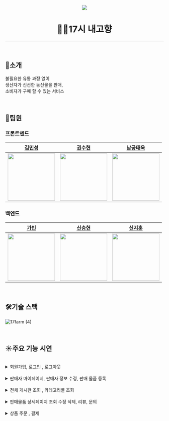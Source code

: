 <p align="center">
  <img src="https://capsule-render.vercel.app/api?type=waving&color=gradient&customColorList=0,2,2,5,30&height=200&section=header&text=중요한건팀명이아니니까&fontSize=50" />
</p>


<h1 align="center"> 🧑‍🌾17시 내고향 </h1>

---

<br>

## 🥕소개 
불필요한 유통 과정 없이 
<br>생산자가 신선한 농산물을 판매, 
<br>소비자가 구매 할 수 있는 서비스

</br>

## 🍎팀원 
### 프론트엔드
|  [김민성](https://github.com/MinSeongKiim) |  [권수현](https://github.com/x-xuhxun)  |                       [남궁태욱](https://github.com/waymokorea)                         |
| :----------------------------------------------------: | :----------------------------------------------------: | :----------------------------------------------------: |
| <img src ="https://avatars.githubusercontent.com/u/55015415?v=4" width="150" /> | <img src ="https://avatars.githubusercontent.com/u/99517342?v=4" width="150" /> | <img src ="https://avatars.githubusercontent.com/u/100844959?v=4" width="150" /> |

### 백엔드

|    [가빈](https://github.com/Bhinney)          |            [신승현](https://github.com/Shin-seung-hyun)  |  [신지훈](https://github.com/Godjih)                        |
| :----------------------------------------------------: | :-----------------------------------------------------: | :----------------------------------------------------: |
| <img src ="https://avatars.githubusercontent.com/u/107696895?v=4" width="150" /> | <img src ="https://avatars.githubusercontent.com/u/59863297?v=4" width="150" /> | <img src ="https://avatars.githubusercontent.com/u/97619571?v=4" width="150" /> |


</br>

## 🛠기술 스택
![17farm (4)](https://user-images.githubusercontent.com/100844959/204686633-82835b23-b502-4ba2-a888-2c90382bc706.png)


</br>


## ☀️주요 기능 시연

</br>

<details>
<summary> 회원가입, 로그인 , 로그아웃 </summary>
</br>
  <details>
  <summary> 회원가입 </summary>
  </details>
</br>
  <details>
  <summary> 로그인 </summary>
  </details>
</br>  
  <details>
  <summary> 로그아웃 </summary>
  </details>
</details>
</br>
<details>
<summary> 판매자 마이페이지, 판매자 정보 수정, 판매 물품 등록</summary>
</br>
<details>
  <summary> 판매자 마이페이지 정보 조회 </summary>
  </details>
</br>
  <details>
  <summary> 판매자 정보 수정 </summary>
  </details>
</br>
  <details>
  <summary> 판매 물품 등록 </summary>
  </details>
</br>
</details>
</br>
<details>
<summary> 전체 게시판 조회 , 카테고리별 조회  </summary>
</br>
<details>
<summary> 전체 게시판 조회  </summary>
</details>
</br>
<details>
<summary> 카테고리별 조회   </summary>
</details>
</br>
</details>
</br>


<details>
<summary> 판매물품 상세페이지 조회 수정 삭제, 리뷰, 문의 </summary>
</br>
<details>
<summary> 판매 물품 상세 페이지 조회 </summary>
</details>
</br>
<details>
<summary> 판매 물품 상세 페이지 수정 </summary>
</details>
</br>
<details>
<summary> 판매 물품 상세 페이지 삭제 </summary>
</details>
</br>
<details>
<summary> 리뷰 작성   </summary>
</details>
</br>
<details>
<summary> 리뷰 삭제 </summary>
</details>
</br>
<details>
<summary>  문의 작성 </summary>
</details>
</br>
<details>
<summary>  문의 삭제</summary>
</details>
</details>

</br>

<details>
</br>
<summary> 상품 주문 , 결제 </summary>
</br>
<details>
<summary> 상품 주문 등록</summary>
</details>
</br>
<details>
<summary> 결제 요청 </summary>
</details>
</br>
<details>
<summary> 결제 성공 </summary>
</details>
</br>
<details>
<summary> 결제 실패 </summary>
</details>
</details>

